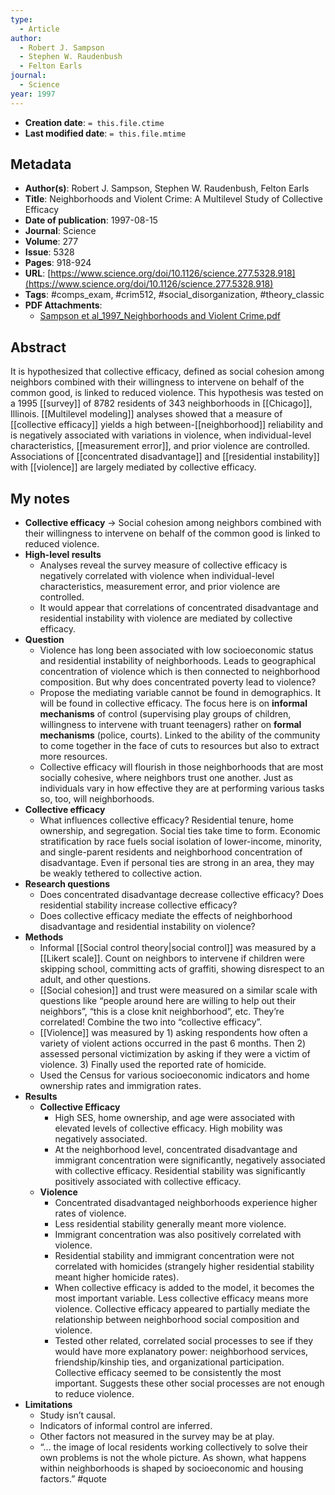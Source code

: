 ```yaml
---
type:
  - Article
author:
  - Robert J. Sampson
  - Stephen W. Raudenbush
  - Felton Earls
journal:
  - Science
year: 1997
---
```


* **Creation date**: `= this.file.ctime`
* **Last modified date**: `= this.file.mtime`

## Metadata

* **Author(s)**: Robert J. Sampson, Stephen W. Raudenbush, Felton Earls
* **Title**: Neighborhoods and Violent Crime: A Multilevel Study of Collective Efficacy
* **Date of publication**: 1997-08-15
* **Journal**: Science
* **Volume**: 277
* **Issue**: 5328
* **Pages**: 918-924
* **URL**: [https://www.science.org/doi/10.1126/science.277.5328.918](https://www.science.org/doi/10.1126/science.277.5328.918)
* **Tags**: #comps_exam, #crim512, #social_disorganization, #theory_classic
* **PDF Attachments**:
  * [Sampson et al_1997_Neighborhoods and Violent Crime.pdf](zotero://open-pdf/library/items/JBEFQABX)

## Abstract

It is hypothesized that collective efficacy, defined as social cohesion among neighbors combined with their willingness to intervene on behalf of the common good, is linked to reduced violence. This hypothesis was tested on a 1995 [[survey]] of 8782 residents of 343 neighborhoods in [[Chicago]], Illinois. [[Multilevel modeling]] analyses showed that a measure of [[collective efficacy]] yields a high between-[[neighborhood]] reliability and is negatively associated with variations in violence, when individual-level characteristics, [[measurement error]], and prior violence are controlled. Associations of [[concentrated disadvantage]] and [[residential instability]] with [[violence]] are largely mediated by collective efficacy.

## My notes

* **Collective efficacy** -> Social cohesion among neighbors combined with their willingness to intervene on behalf of the common good is linked to reduced violence.
* **High-level results**
	* Analyses reveal the survey measure of collective efficacy is negatively correlated with violence when individual-level characteristics, measurement error, and prior violence are controlled.
	* It would appear that correlations of concentrated disadvantage and residential instability with violence are mediated by collective efficacy.
* **Question**
	* Violence has long been associated with low socioeconomic status and residential instability of neighborhoods. Leads to geographical concentration of violence which is then connected to neighborhood composition. But why does concentrated poverty lead to violence?
	* Propose the mediating variable cannot be found in demographics. It will be found in collective efficacy. The focus here is on **informal mechanisms** of control (supervising play groups of children, willingness to intervene with truant teenagers) rather on **formal mechanisms** (police, courts). Linked to the ability of the community to come together in the face of cuts to resources but also to extract more resources.
	* Collective efficacy will flourish in those neighborhoods that are most socially cohesive, where neighbors trust one another. Just as individuals vary in how effective they are at performing various tasks so, too, will neighborhoods.
* **Collective efficacy**
	* What influences collective efficacy? Residential tenure, home ownership, and segregation. Social ties take time to form. Economic stratification by race fuels social isolation of lower-income, minority, and single-parent residents and neighborhood concentration of disadvantage. Even if personal ties are strong in an area, they may be weakly tethered to collective action.
* **Research questions**
	* Does concentrated disadvantage decrease collective efficacy? Does residential stability increase collective efficacy?
	* Does collective efficacy mediate the effects of neighborhood disadvantage and residential instability on violence?
* **Methods**
	* Informal [[Social control theory|social control]] was measured by a [[Likert scale]]. Count on neighbors to intervene if children were skipping school, committing acts of graffiti, showing disrespect to an adult, and other questions.
	* [[Social cohesion]] and trust were measured on a similar scale with questions like “people around here are willing to help out their neighbors”, “this is a close knit neighborhood”, etc. They’re correlated! Combine the two into “collective efficacy”.
	* [[Violence]] was measured by 1) asking respondents how often a variety of violent actions occurred in the past 6 months. Then 2) assessed personal victimization by asking if they were a victim of violence. 3) Finally used the reported rate of homicide.
	* Used the Census for various socioeconomic indicators and home ownership rates and immigration rates.
* **Results**
	* **Collective Efficacy**
		* High SES, home ownership, and age were associated with elevated levels of collective efficacy. High mobility was negatively associated.
		* At the neighborhood level, concentrated disadvantage and immigrant concentration were significantly, negatively associated with collective efficacy. Residential stability was significantly positively associated with collective efficacy.
	* **Violence**
		* Concentrated disadvantaged neighborhoods experience higher rates of violence.
		* Less residential stability generally meant more violence.
		* Immigrant concentration was also positively correlated with violence.
		* Residential stability and immigrant concentration were not correlated with homicides (strangely higher residential stability meant higher homicide rates).
		* When collective efficacy is added to the model, it becomes the most important variable. Less collective efficacy means more violence. Collective efficacy appeared to partially mediate the relationship between neighborhood social composition and violence.
		* Tested other related, correlated social processes to see if they would have more explanatory power: neighborhood services, friendship/kinship ties, and organizational participation. Collective efficacy seemed to be consistently the most important. Suggests these other social processes are not enough to reduce violence.
* **Limitations**
	* Study isn’t causal.
	* Indicators of informal control are inferred.
	* Other factors not measured in the survey may be at play.
	* “... the image of local residents working collectively to solve their own problems is not the whole picture. As shown, what happens within neighborhoods is shaped by socioeconomic and housing factors.” #quote 